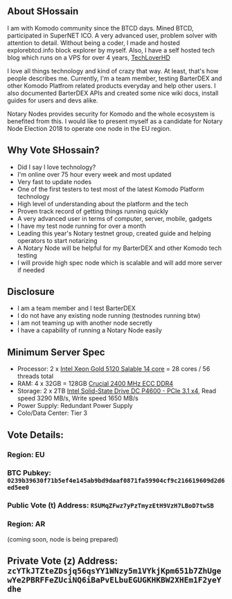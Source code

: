 ## About SHossain

I am with Komodo community since the BTCD days. Mined BTCD, participated in SuperNET ICO. A very advanced user, problem solver with attention to detail. Without being a coder, I made and hosted explorebtcd.info block explorer by myself. Also, I have a self hosted tech blog which runs on a VPS for over 4 years, [TechLoverHD](https://techloverhd.com)

I love all things technology and kind of crazy that way. At least, that's how people describes me. Currently, I'm a team member, testing BarterDEX and other Komodo Platfrom related products everyday and help other users. I also documented BarterDEX APIs and created some nice wiki docs, install guides for users and devs alike.

Notary Nodes provides security for Komodo and the whole ecosystem is benefited from this. I would like to present myself as a candidate for Notary Node Election 2018 to operate one node in the EU region.

## Why Vote SHossain?

- Did I say I love technology?
- I'm online over 75 hour every week and most updated
- Very fast to update nodes
- One of the first testers to test most of the latest Komodo Platform technology
- High level of understanding about the platform and the tech
- Proven track record of getting things running quickly
- A very advanced user in terms of computer, server, mobile, gadgets
- I have my test node running for over a month
- Leading this year's Notary testnet group, created guide and helping operators to start notarizing
- A Notary Node will be helpful for my BarterDEX and other Komodo tech testing
- I will provide high spec node which is scalable and will add more server if needed

## Disclosure
- I am a team member and I test BarterDEX
- I do not have any existing node running (testnodes running btw)
- I am not teaming up with another node secretly
- I have a capability of running a Notary Node easily

## Minimum Server Spec

- Processor: 2 x [Intel Xeon Gold 5120 Salable 14 core](https://ark.intel.com/products/120474/Intel-Xeon-Gold-5120-Processor-19_25M-Cache-2_20-GHz) = 28 cores / 56 threads total
- RAM: 4 x 32GB = 128GB [Crucial 2400 MHz ECC DDR4](http://uk.crucial.com/gbr/en/ct32g4rfd424a)
- Storage: 2 x 2TB [Intel Solid-State Drive DC P4600 - PCIe 3.1 x4](https://ark.intel.com/products/122509/Intel-SSD-DC-P4600-Series-2_0TB-2_5in-PCIe-3_1-x4-3D1-TLC), Read speed 3290 MB/s, Write speed 1650 MB/s
- Power Supply: Redundant Power Supply
- Colo/Data Center: Tier 3

## Vote Details:

### Region: EU
### BTC Pubkey: `0239b39630f71b5ef4e145ab9bd9daaf0871fa59904cf9c216619609d2d6ed5ee0`
### Public Vote (t) Address: `RSUMqZFwz7yPzTmyzEtH9VzH7LBoD7twSB`

### Region: AR
(coming soon, node is being prepared)

## Private Vote (z) Address: `zcYTkJTZteZDsjq56qsYY1WNzy5m1VYkjKpm651b7ZhUgewYe2PBRFFeZUciNQ6iBaPvELbuEGUGKHKBW2XHEm1F2yeYdhe`
